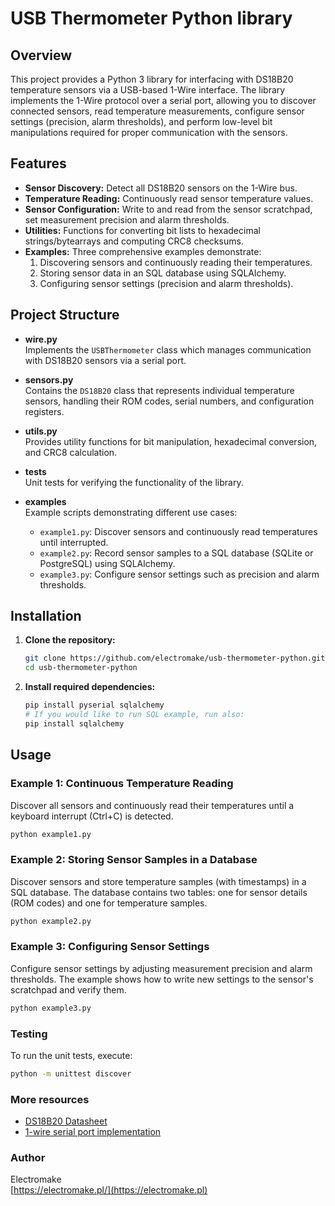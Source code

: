 # USB Thermometer Python library
## Overview
This project provides a Python 3 library for interfacing with DS18B20 temperature sensors via a USB-based 1-Wire interface. The library implements the 1-Wire protocol over a serial port, allowing you to discover connected sensors, read temperature measurements, configure sensor settings (precision, alarm thresholds), and perform low-level bit manipulations required for proper communication with the sensors.

## Features

- **Sensor Discovery:** Detect all DS18B20 sensors on the 1-Wire bus.
- **Temperature Reading:** Continuously read sensor temperature values.
- **Sensor Configuration:** Write to and read from the sensor scratchpad, set measurement precision and alarm thresholds.
- **Utilities:** Functions for converting bit lists to hexadecimal strings/bytearrays and computing CRC8 checksums.
- **Examples:** Three comprehensive examples demonstrate:
  1. Discovering sensors and continuously reading their temperatures.
  2. Storing sensor data in an SQL database using SQLAlchemy.
  3. Configuring sensor settings (precision and alarm thresholds).

## Project Structure

- **wire.py**  
  Implements the `USBThermometer` class which manages communication with DS18B20 sensors via a serial port.

- **sensors.py**  
  Contains the `DS18B20` class that represents individual temperature sensors, handling their ROM codes, serial numbers, and configuration registers.

- **utils.py**  
  Provides utility functions for bit manipulation, hexadecimal conversion, and CRC8 calculation.

- **tests**  
  Unit tests for verifying the functionality of the library.

- **examples**  
  Example scripts demonstrating different use cases:
  - `example1.py`: Discover sensors and continuously read temperatures until interrupted.
  - `example2.py`: Record sensor samples to a SQL database (SQLite or PostgreSQL) using SQLAlchemy.
  - `example3.py`: Configure sensor settings such as precision and alarm thresholds.

## Installation

1. **Clone the repository:**
    ```bash
    git clone https://github.com/electromake/usb-thermometer-python.git
    cd usb-thermometer-python
    ```

2. **Install required dependencies:**
    ```bash
    pip install pyserial sqlalchemy
    # If you would like to run SQL example, run also:
    pip install sqlalchemy
    ```

## Usage

### Example 1: Continuous Temperature Reading

Discover all sensors and continuously read their temperatures until a keyboard interrupt (Ctrl+C) is detected.
```bash
python example1.py
```
### Example 2: Storing Sensor Samples in a Database
Discover sensors and store temperature samples (with timestamps) in a SQL database. The database contains two tables: one for sensor details (ROM codes) and one for temperature samples.
```bash
python example2.py
```
### Example 3: Configuring Sensor Settings
Configure sensor settings by adjusting measurement precision and alarm thresholds. The example shows how to write new settings to the sensor's scratchpad and verify them.
```bash
python example3.py
```

### Testing
To run the unit tests, execute:
```bash
python -m unittest discover
```

### More resources
- [DS18B20 Datasheet](https://www.analog.com/media/en/technical-documentation/data-sheets/DS18B20.pdf)  
- [1-wire serial port implementation](https://www.analog.com/en/resources/technical-articles/using-a-uart-to-implement-a-1wire-bus-master.html)  

### Author
Electromake  
[https://electromake.pl/](https://electromake.pl) 
